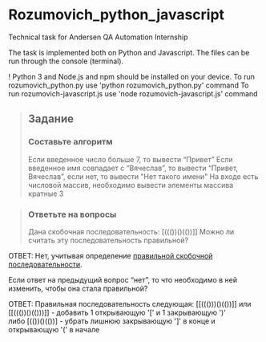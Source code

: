 # Rozumovich_python_javascript
Technical task for Andersen QA Automation Internship

The task is implemented both on Python and Javascript. The files can be run through the console (terminal).

! Python 3 and Node.js and npm should be installed on your device.
To run rozumovich_python.py use 'python rozumovich_python.py' command
To run rozumovich-javascript.js use 'node rozumovich-javascript.js' command

> ## Задание
> ### Составьте алгоритм
> Если введенное число больше 7, то вывести “Привет”
> Если введенное имя совпадает с “Вячеслав”, то вывести “Привет, Вячеслав”, если нет, то вывести "Нет такого имени"
> На входе есть числовой массив, необходимо вывести элементы массива кратные 3

> ### Ответьте на вопросы
> Дана скобочная последовательность: [((())()(())]]
> Можно ли считать эту последовательность правильной?

ОТВЕТ: Нет, учитывая определение [правильной скобочной последовательности](https://ru.wikipedia.org/wiki/%D0%9F%D1%80%D0%B0%D0%B2%D0%B8%D0%BB%D1%8C%D0%BD%D0%B0%D1%8F_%D1%81%D0%BA%D0%BE%D0%B1%D0%BE%D1%87%D0%BD%D0%B0%D1%8F_%D0%BF%D0%BE%D1%81%D0%BB%D0%B5%D0%B4%D0%BE%D0%B2%D0%B0%D1%82%D0%B5%D0%BB%D1%8C%D0%BD%D0%BE%D1%81%D1%82%D1%8C). 

Если ответ на предыдущий вопрос “нет”, то что необходимо в ней изменить, чтобы она стала правильной?

ОТВЕТ: Правильная последовательность следующая: 
[[((()))()(())]] или [[((())()(()))]] - добавить 1 открывающую '[' и 1 закрывающую ')'   
либо [(())()(())]  - убрать лишнюю закрывающую ']' в конце и открывающую '(' в начале 
